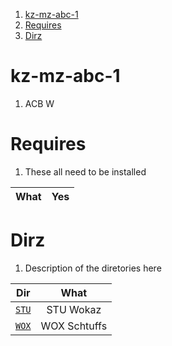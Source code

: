1. [kz-mz-abc-1](#kz-mz-abc-1)
2. [Requires](#requires)
3. [Dirz](#dirz)

# kz-mz-abc-1

1. ACB W

# Requires

1. These all need to be installed

| What | Yes |
| :--: | :-: |

# Dirz

1. Description of the diretories here

|       Dir       |     What     |
| :-------------: | :----------: |
| [`STU`](./STU/) |  STU Wokaz   |
| [`WOX`](./WOX/) | WOX Schtuffs |
